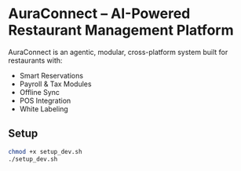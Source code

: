 # AuraConnect – AI-Powered Restaurant Management Platform

AuraConnect is an agentic, modular, cross-platform system built for restaurants with:
- Smart Reservations
- Payroll & Tax Modules
- Offline Sync
- POS Integration
- White Labeling

## Setup
```bash
chmod +x setup_dev.sh
./setup_dev.sh
```
